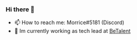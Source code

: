 <!--
- 🤔 I’m looking for help with ...
- 🔭 I’m currently working on ...
- 👯 I’m looking to collaborate on ...
- 💬 Ask me about ...
- 😄 Pronouns: ...
- ⚡ Fun fact: ...
- 🌱 I’m currently learning ...
-->

### Hi there 👋

- 📫 How to reach me: Morrice#5181 (Discord)
- 🔭 Im currently working as tech lead at [BeTalent](https://betalent.tech/)
